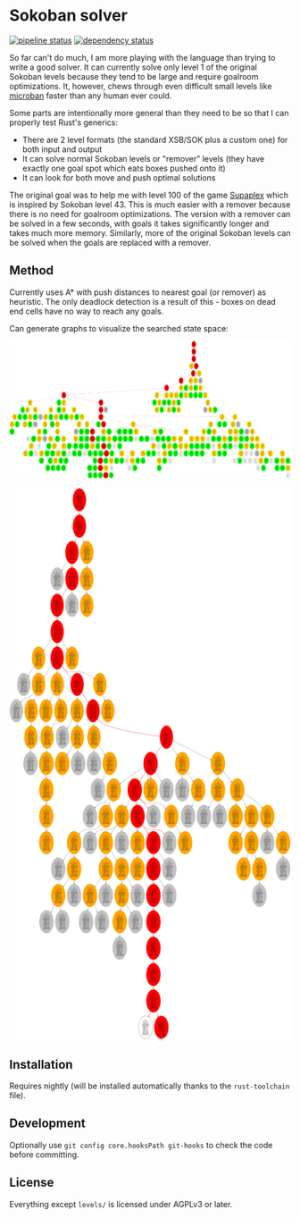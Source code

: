 Sokoban solver
==============

[![pipeline status](https://gitlab.com/martin-t/sokoban-solver/badges/master/pipeline.svg)](https://gitlab.com/martin-t/sokoban-solver/commits/master)
[![dependency status](https://deps.rs/repo/gitlab/martin-t/sokoban-solver/status.svg)](https://deps.rs/repo/gitlab/martin-t/sokoban-solver)

So far can't do much, I am more playing with the language than trying to write a good solver. It can currently solve only level 1 of the original Sokoban levels because they tend to be large and require goalroom optimizations. It, however, chews through even difficult small levels like [microban](https://gitlab.com/martin-t/sokoban-solver/-/tree/master/levels/microban1) faster than any human ever could.

Some parts are intentionally more general than they need to be so that I can properly test Rust's generics:

- There are 2 level formats (the standard XSB/SOK plus a custom one) for both input and output
- It can solve normal Sokoban levels or "remover" levels (they have exactly one goal spot which eats boxes pushed onto it)
- It can look for both move and push optimal solutions

The original goal was to help me with level 100 of the game [Supaplex](https://en.wikipedia.org/wiki/Supaplex) which is inspired by Sokoban level 43. This is much easier with a remover because there is no need for goalroom optimizations. The version with a remover can be solved in a few seconds, with goals it takes significantly longer and takes much more memory. Similarly, more of the original Sokoban levels can be solved when the goals are replaced with a remover.

Method
------

Currently uses A* with push distances to nearest goal (or remover) as heuristic. The only deadlock detection is a result of this - boxes on dead end cells have no way to reach any goals.

Can generate graphs to visualize the searched state space:

[![media/state-space-microban-79.dot.png](media/state-space-microban-79.dot.png)](media/state-space-microban-79.dot.png)

[![media/state-space-696-1.dot.svg](media/state-space-696-1.dot.svg)](media/state-space-696-1.dot.svg)

Installation
------------

Requires nightly (will be installed automatically thanks to the `rust-toolchain` file).

Development
-----------

Optionally use `git config core.hooksPath git-hooks` to check the code before committing.

License
-------

Everything except `levels/` is licensed under AGPLv3 or later.
